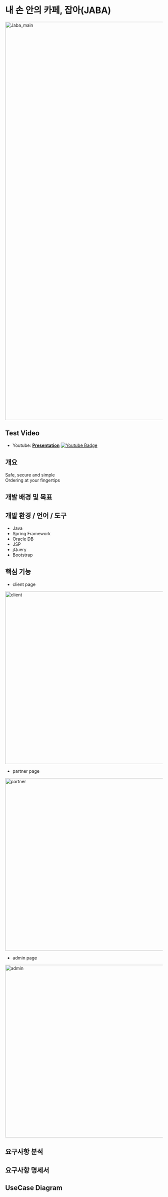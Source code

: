# 내 손 안의 카페, 잡아(JABA)
<img width="1269" alt="Jaba_main" src="https://user-images.githubusercontent.com/66562887/106995536-76d63c00-67c2-11eb-83f6-2f13fa9a03bf.png"></img>
## Test Video
* Youtube: 
[**Presentation**](https://youtu.be/HZJ_ZFwd6DA) [![Youtube Badge](https://img.shields.io/badge/Youtube-ff0000?style=flat-square&logo=youtube&link=https://www.youtube.com/watch?v=DFRlnNcDH-Q)](https://youtu.be/HZJ_ZFwd6DA)

## 개요
Safe, secure and simple <br>
Ordering at your fingertips

## 개발 배경 및 목표

## 개발 환경 / 언어 / 도구
* Java
* Spring Framework
* Oracle DB
* JSP
* jQuery
* Bootstrap
## 핵심 기능
* client page
<img width="550" alt="client" src="https://user-images.githubusercontent.com/66562887/106883844-e1846a80-6723-11eb-8fee-83c04cf518fb.png">

* partner page
<img width="550" alt="partner" src="https://user-images.githubusercontent.com/66562887/106884112-3c1dc680-6724-11eb-9a8b-e41307542d47.png">

* admin page
<img width="550" alt="admin" src="https://user-images.githubusercontent.com/66562887/106884192-4fc92d00-6724-11eb-9d3b-c98c60ebd87c.png">

## 요구사항 분석
## 요구사항 명세서
## UseCase Diagram

